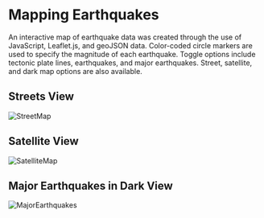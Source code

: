 # Mapping Earthquakes

An interactive map of earthquake data was created through the use of JavaScript, Leaflet.js, and geoJSON data.  Color-coded circle markers are used to specify the magnitude of each earthquake.  Toggle options include tectonic plate lines, earthquakes, and major earthquakes.  Street, satellite, and dark map options are also available.    

## Streets View

![StreetMap](https://user-images.githubusercontent.com/90982811/149267606-cb1fba41-be6a-4d09-9fb1-152f770598a5.jpg)

## Satellite View

![SatelliteMap](https://user-images.githubusercontent.com/90982811/149267465-273af26b-7fa3-46d1-8d6c-4f88a8418068.jpg)

## Major Earthquakes in Dark View

![MajorEarthquakes](https://user-images.githubusercontent.com/90982811/149267487-98411299-244e-44c7-af19-3a7f0fd7bb8f.jpg)
